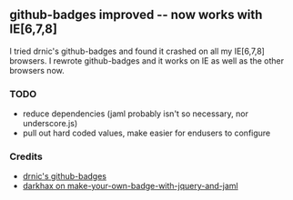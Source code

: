 ## github-badges improved -- now works with IE[6,7,8]
I tried drnic's github-badges and found it crashed on all my IE[6,7,8]
browsers.  I rewrote github-badges and it works on IE as well as the
other browsers now.

### TODO
* reduce dependencies (jaml probably isn't so necessary, nor
underscore.js)
* pull out hard coded values, make easier for endusers to configure

### Credits
* [drnic's github-badges](http://github.com/drnic/github-badges)
* [darkhax on make-your-own-badge-with-jquery-and-jaml](http://blog.darkhax.com/2010/03/04/make-your-own-badge-with-jquery-and-jaml)
